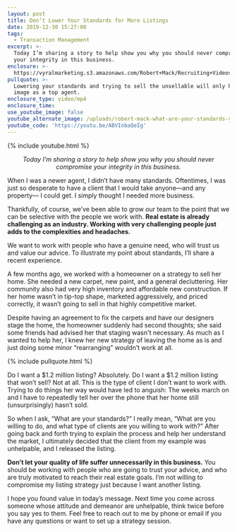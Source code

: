 ```yaml
---
layout: post
title: Don’t Lower Your Standards for More Listings
date: 2019-12-30 15:27:00
tags:
  - Transaction Management
excerpt: >-
  Today I’m sharing a story to help show you why you should never compromise
  your integrity in this business.
enclosure: >-
  https://vyralmarketing.s3.amazonaws.com/Robert+Mack/Recruiting+Videos/Dont+Lower+Your+Standards+for+More+Listings.mp4
pullquote: >-
  Lowering your standards and trying to sell the unsellable will only hurt your
  image as a top agent.
enclosure_type: video/mp4
enclosure_time:
use_youtube_image: false
youtube_alternate_image: /uploads/robert-mack-what-are-your-standards-youtube.jpg
youtube_code: 'https://youtu.be/ABVIobaQeIg'
---
```


{% include youtube.html %}

<p style="text-align: center;"><em>Today I’m sharing a story to help show you why you should never compromise your integrity in this business.</em></p>

When I was a newer agent, I didn’t have many standards. Oftentimes, I was just so desperate to have a client that I would take anyone—and any property— I could get. I simply thought I needed more business.&nbsp;

Thankfully, of course, we’ve been able to grow our team to the point that we can be selective with the people we work with. **Real estate is already challenging as an industry. Working with very challenging people just adds to the complexities and headaches.&nbsp;**

We want to work with people who have a genuine need, who will trust us and value our advice. To illustrate my point about standards, I’ll share a recent experience.&nbsp;

A few months ago, we worked with a homeowner on a strategy to sell her home. She needed a new carpet, new paint, and a general decluttering. Her community also had very high inventory and affordable new construction. If her home wasn’t in tip-top shape, marketed aggressively, and priced correctly, it wasn’t going to sell in that highly competitive market.&nbsp;

Despite having an agreement to fix the carpets and have our designers stage the home, the homeowner suddenly had second thoughts; she said some friends had advised her that staging wasn't necessary. As much as I wanted to help her, I knew her new strategy of leaving the home as is and just doing some minor “rearranging” wouldn’t work at all.&nbsp;

{% include pullquote.html %}

Do I want a $1.2 million listing? Absolutely. Do I want a $1.2 million listing that won’t sell? Not at all. This is the type of client I don’t want to work with. Trying to do things her way would have led to anguish: The weeks march on and I have to repeatedly tell her over the phone that her home still (unsurprisingly) hasn’t sold.&nbsp;

So when I ask, “What are your standards?” I really mean, “What are you willing to do, and what type of clients are you willing to work with?” After going back and forth trying to explain the process and help her understand the market, I ultimately decided that the client from my example was unhelpable, and I released the listing.&nbsp;

**Don’t let your quality of life suffer unnecessarily in this business.** You should be working with people who are going to trust your advice, and who are truly motivated to reach their real estate goals. I’m not willing to compromise my listing strategy just because I want another listing.&nbsp;

I hope you found value in today’s message. Next time you come across someone whose attitude and demeanor are unhelpable, think twice before you say yes to them. Feel free to reach out to me by phone or email if you have any questions or want to set up a strategy session.&nbsp;